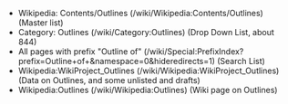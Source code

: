 - Wikipedia: Contents/Outlines (/wiki/Wikipedia:Contents/Outlines) (Master list)
- Category: Outlines (/wiki/Category:Outlines) (Drop Down List, about 844)
- All pages with prefix "Outline of" (/wiki/Special:PrefixIndex?prefix=Outline+of+&namespace=0&hideredirects=1) (Search List)
- Wikipedia:WikiProject_Outlines (/wiki/Wikipedia:WikiProject_Outlines) (Data on Outlines, and some unlisted and drafts)
- Wikipedia:Outlines (/wiki/Wikipedia:Outlines) (Wiki page on Outlines)